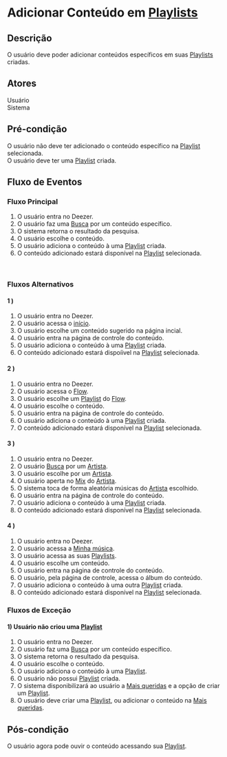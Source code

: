 # Adicionar Conteúdo em [Playlists](/modelagem/lexico#playlist)
<div class="line"></div>

##  Descrição

O usuário deve poder adicionar conteúdos específicos em suas [Playlists](/modelagem/lexico#playlist) criadas.

##  Atores

Usuário
<br>
Sistema

##  Pré-condição

O usuário não deve ter adicionado o conteúdo específico na [Playlist](/modelagem/lexico#playlist) selecionada.
<br>
O usuário deve ter uma [Playlist](/modelagem/lexico#playlist) criada.

##  Fluxo de Eventos

### Fluxo Principal
1. O usuário entra no Deezer.
2. O usuário faz uma [Busca](/modelagem/lexico#busca) por um conteúdo específico.
3. O sistema retorna o resultado da pesquisa.
4. O usuário escolhe o conteúdo.
5. O usuário adiciona o conteúdo à uma [Playlist](/modelagem/lexico#playlist) criada.
6. O conteúdo adicionado estará disponível na [Playlist](/modelagem/lexico#playlist) selecionada.
<br>

### Fluxos Alternativos

#### 1 ) 

1. O usuário entra no Deezer.
2. O usuário acessa o [início](/modelagem/lexico#inicio).
3. O usuário escolhe um conteúdo sugerido na página incial.
4. O usuário entra na página de controle do conteúdo.
5. O usuário adiciona o conteúdo à uma [Playlist](/modelagem/lexico#playlist) criada.
6. O conteúdo adicionado estará dispoíivel na [Playlist](/modelagem/lexico#playlist) selecionada.

#### 2 )

1. O usuário entra no Deezer.
2. O usuário acessa o [Flow](/modelagem/lexico#flow).
3. O usuário escolhe um [Playlist](/modelagem/lexico#playlist) do [Flow](/modelagem/lexico#flow).
4. O usuário escolhe o conteúdo.
5. O usuário entra na página de controle do conteúdo.
5. O usuário adiciona o conteúdo à uma [Playlist](/modelagem/lexico#playlist) criada.
6. O conteúdo adicionado estará disponível na [Playlist](/modelagem/lexico#playlist) selecionada.

#### 3 )

1. O usuário entra no Deezer.
2. O usuário [Busca](/modelagem/lexico#busca) por um [Artista](/modelagem/lexico#artista).
3. O usuário escolhe por um [Artista](/modelagem/lexico#artista).
4. O usuário aperta no [Mix](/modelagem/lexico#mix) do [Artista](/modelagem/lexico#artista).
5. O sistema toca de forma aleatória músicas do [Artista](/modelagem/lexico#artista) escolhido.
6. O usuário entra na página de controle do conteúdo.
7. O usuário adiciona o conteúdo à uma [Playlist](/modelagem/lexico#playlist) criada.
8. O conteúdo adicionado estará disponível na [Playlist](/modelagem/lexico#playlist) selecionada.

#### 4 )

1. O usuário entra no Deezer.
2. O usuário acessa a [Minha música](/modelagem/lexico#minha-musica).
3. O usuário acessa as suas [Playlists](/modelagem/lexico#playlist).
4. O usuário escolhe um conteúdo.
5. O usuário entra na página de controle do conteúdo.
6. O usuário, pela página de controle, acessa o álbum do conteúdo.
7. O usuário adiciona o conteúdo à uma outra [Playlist](/modelagem/lexico#playlist) criada.
8. O conteúdo adicionado estará disponível na [Playlist](/modelagem/lexico#playlist) selecionada.

### Fluxos de Exceção

#### 1) Usuário não criou uma [Playlist](/modelagem/lexico#playlist)

1. O usuário entra no Deezer.
2. O usuário faz uma [Busca](/modelagem/lexico#busca) por um conteúdo específico.
3. O sistema retorna o resultado da pesquisa.
4. O usuário escolhe o conteúdo.
5. O usuário adiciona o conteúdo à uma [Playlist](/modelagem/lexico#playlist).
6. O usuário não possui [Playlist](/modelagem/lexico#playlist) criada.
7. O sistema disponibilizará ao usuário a [Mais queridas](/modelagem/lexico#mais-queridas) e a opção de criar um [Playlist](/modelagem/lexico#playlist).
8. O usuário deve criar uma [Playlist](/modelagem/lexico#playlist), ou adicionar o conteúdo na [Mais queridas](/modelagem/lexico#mais-queridas).

## Pós-condição
O usuário agora pode ouvir o conteúdo acessando sua [Playlist](/modelagem/lexico#playlist). 



